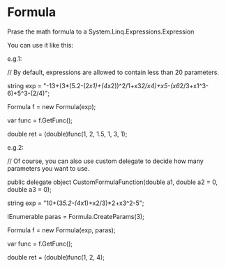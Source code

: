 # Formula
Prase the math formula to a System.Linq.Expressions.Expression

You can use it like this:

e.g.1:

  // By default, expressions are allowed to contain less than 20 parameters.
  
  
  string exp = "-13+(3*(5.2-(2*x1)+(4*x2))^2/1+x3*2/x4)+x5-(x6*2/3+x1^3-6)+5^3-(2/4)";  
  
  Formula f = new Formula(exp);
  
  var func = f.GetFunc();
  
  double ret = (double)func(1, 2, 1.5, 1, 3, 1);
  
e.g.2:

  // Of course, you can also use custom delegate to decide how many parameters you want to use. 

  
  public delegate object CustomFormulaFunction(double a1, double a2 = 0, double a3 = 0);
  
  
  string exp = "10+(3*5.2-(4*x1)+x2/3)*2+x3^2-5";
  
  IEnumerable<ParameterExpression> paras = Formula.CreateParams(3);
  
  Formula f = new Formula(exp, paras);
  
  var func = f.GetFunc<CustomFormulaFunction>();
  
  double ret = (double)func(1, 2, 4);
  
